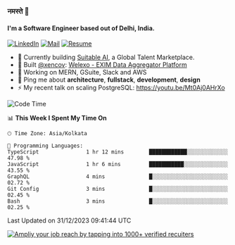 ### नमस्ते 🙏

#### I'm a Software Engineer based out of Delhi, India.

[![LinkedIn](https://img.shields.io/badge/linkedin-%230077B5.svg)](https://linkedin.com/in/sambhav2612)
[![Mail](https://img.shields.io/badge/gmail-D14836)](mailto:sambhavjain2612@gmail.com)
[![Resume](https://img.shields.io/badge/resume-%23#FFFF00.svg)](https://mega.nz/file/IjA3yaoB#BFfQg1-aKva0piAd_wWs8Hf5dlnYRQ2ZkwtYwNMzBhA)

- 🏢 Currently building [Suitable AI](https://suitable.ai), a Global Talent Marketplace.
- 💅 Built [@xencov](https://github.com/xencov): [Welexo - EXIM Data Aggregator Platform](https://welexo.com)
- 🌱 Working on MERN, GSuite, Slack and AWS
- 💬 Ping me about **architecture**, **fullstack**, **development**, **design**
- ⚡️ My recent talk on scaling PostgreSQL: https://youtu.be/Mt0Aj0AHrXo

<!--START_SECTION:waka-->
![Code Time](http://img.shields.io/badge/Code%20Time-3%2C832%20hrs%2023%20mins-blue)

📊 **This Week I Spent My Time On** 

```text
🕑︎ Time Zone: Asia/Kolkata

💬 Programming Languages: 
TypeScript               1 hr 12 mins        ████████████░░░░░░░░░░░░░   47.98 % 
JavaScript               1 hr 6 mins         ███████████░░░░░░░░░░░░░░   43.55 % 
GraphQL                  4 mins              █░░░░░░░░░░░░░░░░░░░░░░░░   02.72 % 
Git Config               3 mins              █░░░░░░░░░░░░░░░░░░░░░░░░   02.45 % 
Bash                     3 mins              █░░░░░░░░░░░░░░░░░░░░░░░░   02.25 % 
```


 Last Updated on 31/12/2023 09:41:44 UTC
<!--END_SECTION:waka-->

[![Ampliy your job reach by tapping into 1000+ verified recuiters](https://user-images.githubusercontent.com/19583619/212717528-45b497fd-e886-4452-90fe-93829667bd63.png)](https://suitable.ai)

